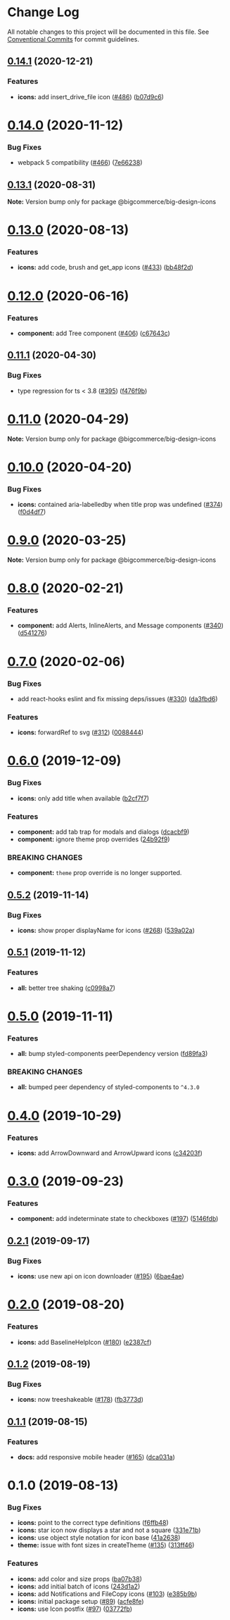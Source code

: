 # Change Log

All notable changes to this project will be documented in this file.
See [Conventional Commits](https://conventionalcommits.org) for commit guidelines.

## [0.14.1](https://github.com/bigcommerce/big-design/compare/@bigcommerce/big-design-icons@0.14.0...@bigcommerce/big-design-icons@0.14.1) (2020-12-21)


### Features

* **icons:** add insert_drive_file icon ([#486](https://github.com/bigcommerce/big-design/issues/486)) ([b07d9c6](https://github.com/bigcommerce/big-design/commit/b07d9c6f6416854212eb447d216117a40edb6b8e))





# [0.14.0](https://github.com/bigcommerce/big-design/compare/@bigcommerce/big-design-icons@0.13.1...@bigcommerce/big-design-icons@0.14.0) (2020-11-12)


### Bug Fixes

* webpack 5 compatibility ([#466](https://github.com/bigcommerce/big-design/issues/466)) ([7e66238](https://github.com/bigcommerce/big-design/commit/7e66238ca42cb27d91b1a80cc9e1c8014808e27b))





## [0.13.1](https://github.com/bigcommerce/big-design/compare/@bigcommerce/big-design-icons@0.13.0...@bigcommerce/big-design-icons@0.13.1) (2020-08-31)

**Note:** Version bump only for package @bigcommerce/big-design-icons





# [0.13.0](https://github.com/bigcommerce/big-design/compare/@bigcommerce/big-design-icons@0.12.0...@bigcommerce/big-design-icons@0.13.0) (2020-08-13)


### Features

* **icons:** add code, brush and get_app icons ([#433](https://github.com/bigcommerce/big-design/issues/433)) ([bb48f2d](https://github.com/bigcommerce/big-design/commit/bb48f2d6aefa627f35137f6043b582268ac76ef4))





# [0.12.0](https://github.com/bigcommerce/big-design/compare/@bigcommerce/big-design-icons@0.11.1...@bigcommerce/big-design-icons@0.12.0) (2020-06-16)


### Features

* **component:** add Tree component ([#406](https://github.com/bigcommerce/big-design/issues/406)) ([c67643c](https://github.com/bigcommerce/big-design/commit/c67643cfdf425d078a1ea09bce12575e35f442e7))





## [0.11.1](https://github.com/bigcommerce/big-design/compare/@bigcommerce/big-design-icons@0.11.0...@bigcommerce/big-design-icons@0.11.1) (2020-04-30)


### Bug Fixes

* type regression for ts < 3.8 ([#395](https://github.com/bigcommerce/big-design/issues/395)) ([f476f9b](https://github.com/bigcommerce/big-design/commit/f476f9b3c2a950bb3bd3353a4ce180e994e465c0))





# [0.11.0](https://github.com/bigcommerce/big-design/compare/@bigcommerce/big-design-icons@0.10.0...@bigcommerce/big-design-icons@0.11.0) (2020-04-29)

**Note:** Version bump only for package @bigcommerce/big-design-icons





# [0.10.0](https://github.com/bigcommerce/big-design/compare/@bigcommerce/big-design-icons@0.9.0...@bigcommerce/big-design-icons@0.10.0) (2020-04-20)


### Bug Fixes

* **icons:** contained aria-labelledby when title prop was undefined ([#374](https://github.com/bigcommerce/big-design/issues/374)) ([f0d4df7](https://github.com/bigcommerce/big-design/commit/f0d4df70894b364ec932dfc5c62cebda5dd10bda))





# [0.9.0](https://github.com/bigcommerce/big-design/compare/@bigcommerce/big-design-icons@0.8.0...@bigcommerce/big-design-icons@0.9.0) (2020-03-25)

**Note:** Version bump only for package @bigcommerce/big-design-icons





# [0.8.0](https://github.com/bigcommerce/big-design/compare/@bigcommerce/big-design-icons@0.7.0...@bigcommerce/big-design-icons@0.8.0) (2020-02-21)


### Features

* **component:** add Alerts, InlineAlerts, and Message components ([#340](https://github.com/bigcommerce/big-design/issues/340)) ([d541276](https://github.com/bigcommerce/big-design/commit/d54127603fba47b46cb35c3db4caf53ab24bafc3))





# [0.7.0](https://github.com/bigcommerce/big-design/compare/@bigcommerce/big-design-icons@0.6.0...@bigcommerce/big-design-icons@0.7.0) (2020-02-06)


### Bug Fixes

* add react-hooks eslint and fix missing deps/issues ([#330](https://github.com/bigcommerce/big-design/issues/330)) ([da3fbd6](https://github.com/bigcommerce/big-design/commit/da3fbd68181e98e43a95de7fce9956be91afc9b8))


### Features

* **icons:** forwardRef to svg ([#312](https://github.com/bigcommerce/big-design/issues/312)) ([0088444](https://github.com/bigcommerce/big-design/commit/0088444015df4f6538d97e657f800f5718c2706e))





# [0.6.0](https://github.com/bigcommerce/big-design/compare/@bigcommerce/big-design-icons@0.5.2...@bigcommerce/big-design-icons@0.6.0) (2019-12-09)


### Bug Fixes

* **icons:** only add title when available ([b2cf7f7](https://github.com/bigcommerce/big-design/commit/b2cf7f7a00a0d158c01485ee6978c2e13404c048))


### Features

* **component:** add tab trap for modals and dialogs ([dcacbf9](https://github.com/bigcommerce/big-design/commit/dcacbf96a38bef1134e2a8dcbd986f6362e0e2b7))
* **component:** ignore theme prop overrides ([24b92f9](https://github.com/bigcommerce/big-design/commit/24b92f9873fe4f51975b7bd00300c8ce73484ea3))


### BREAKING CHANGES

* **component:** `theme` prop override is no longer supported.





## [0.5.2](https://github.com/bigcommerce/big-design/compare/@bigcommerce/big-design-icons@0.5.1...@bigcommerce/big-design-icons@0.5.2) (2019-11-14)


### Bug Fixes

* **icons:** show proper displayName for icons ([#268](https://github.com/bigcommerce/big-design/issues/268)) ([539a02a](https://github.com/bigcommerce/big-design/commit/539a02a))





## [0.5.1](https://github.com/bigcommerce/big-design/compare/@bigcommerce/big-design-icons@0.5.0...@bigcommerce/big-design-icons@0.5.1) (2019-11-12)


### Features

* **all:** better tree shaking ([c0998a7](https://github.com/bigcommerce/big-design/commit/c0998a7))





# [0.5.0](https://github.com/bigcommerce/big-design/compare/@bigcommerce/big-design-icons@0.4.0...@bigcommerce/big-design-icons@0.5.0) (2019-11-11)


### Features

* **all:** bump styled-components peerDependency version ([fd89fa3](https://github.com/bigcommerce/big-design/commit/fd89fa3))


### BREAKING CHANGES

* **all:** bumped peer dependency of styled-components to `^4.3.0`





# [0.4.0](https://github.com/bigcommerce/big-design/compare/@bigcommerce/big-design-icons@0.3.0...@bigcommerce/big-design-icons@0.4.0) (2019-10-29)


### Features

* **icons:** add ArrowDownward and ArrowUpward icons ([c34203f](https://github.com/bigcommerce/big-design/commit/c34203f))





# [0.3.0](https://github.com/bigcommerce/big-design/compare/@bigcommerce/big-design-icons@0.2.1...@bigcommerce/big-design-icons@0.3.0) (2019-09-23)


### Features

* **component:** add indeterminate state to checkboxes ([#197](https://github.com/bigcommerce/big-design/issues/197)) ([5146fdb](https://github.com/bigcommerce/big-design/commit/5146fdb))





## [0.2.1](https://github.com/bigcommerce/big-design/compare/@bigcommerce/big-design-icons@0.2.0...@bigcommerce/big-design-icons@0.2.1) (2019-09-17)


### Bug Fixes

* **icons:** use new api on icon downloader ([#195](https://github.com/bigcommerce/big-design/issues/195)) ([6bae4ae](https://github.com/bigcommerce/big-design/commit/6bae4ae))





# [0.2.0](https://github.com/bigcommerce/big-design/compare/@bigcommerce/big-design-icons@0.1.2...@bigcommerce/big-design-icons@0.2.0) (2019-08-20)


### Features

* **icons:** add BaselineHelpIcon ([#180](https://github.com/bigcommerce/big-design/issues/180)) ([e2387cf](https://github.com/bigcommerce/big-design/commit/e2387cf))





## [0.1.2](https://github.com/bigcommerce/big-design/compare/@bigcommerce/big-design-icons@0.1.1...@bigcommerce/big-design-icons@0.1.2) (2019-08-19)


### Bug Fixes

* **icons:** now treeshakeable ([#178](https://github.com/bigcommerce/big-design/issues/178)) ([fb3773d](https://github.com/bigcommerce/big-design/commit/fb3773d))





## [0.1.1](https://github.com/bigcommerce/big-design/compare/@bigcommerce/big-design-icons@0.1.0...@bigcommerce/big-design-icons@0.1.1) (2019-08-15)


### Features

* **docs:** add responsive mobile header ([#165](https://github.com/bigcommerce/big-design/issues/165)) ([dca031a](https://github.com/bigcommerce/big-design/commit/dca031a))





# 0.1.0 (2019-08-13)


### Bug Fixes

* **icons:** point to the correct type definitions ([f6ffb48](https://github.com/bigcommerce/big-design/commit/f6ffb48))
* **icons:** star icon now displays a star and not a square ([331e71b](https://github.com/bigcommerce/big-design/commit/331e71b))
* **icons:** use object style notation for icon base ([41a2638](https://github.com/bigcommerce/big-design/commit/41a2638))
* **theme:** issue with font sizes in createTheme ([#135](https://github.com/bigcommerce/big-design/issues/135)) ([313ff46](https://github.com/bigcommerce/big-design/commit/313ff46))


### Features

* **icons:** add color and size props ([ba07b38](https://github.com/bigcommerce/big-design/commit/ba07b38))
* **icons:** add initial batch of icons ([243d1a2](https://github.com/bigcommerce/big-design/commit/243d1a2))
* **icons:** add Notifications and FileCopy icons ([#103](https://github.com/bigcommerce/big-design/issues/103)) ([e385b9b](https://github.com/bigcommerce/big-design/commit/e385b9b))
* **icons:** initial package setup ([#89](https://github.com/bigcommerce/big-design/issues/89)) ([acfe8fe](https://github.com/bigcommerce/big-design/commit/acfe8fe))
* **icons:** use Icon postfix ([#97](https://github.com/bigcommerce/big-design/issues/97)) ([03772fb](https://github.com/bigcommerce/big-design/commit/03772fb))
